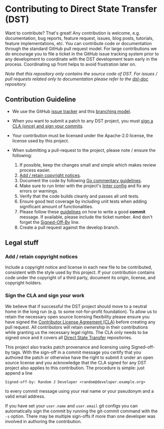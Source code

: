 # Contributing to Direct State Transfer (DST)

Want to contribute? That's great! Any contribution is welcome, e.g.
documentation, bug reports, feature request, issues, blog posts,
tutorials, feature implementations, etc. You can contribute code or
documentation through the standard GitHub pull request model. For large
contributions we do encourage you to file a ticket in the GitHub issue
tracking system prior to any development to coordinate with the DST
development team early in the process. Coordinating up front helps to
avoid frustration later on.

*Note that this repository only contains the source code of DST. For
issues / pull requests related only to documentation please refer to the
[dst-doc](https://github.com/direct-state-transfer/dst-doc) repository.*

## Contribution Guideline

* We use the GitHub [issue
  tracker](https://github.com/direct-state-transfer/dst-go/issues) and
  this [branching
  model](https://nvie.com/posts/a-successful-git-branching-model/).

* When you want to submit a patch to any DST project, you must [sign a
  CLA (once) and sign your commits](#sign-the-cla-and-sign-your-work).

* Your contribution must be licensed under the Apache-2.0 license, the
  license used by this project.

* When submitting a pull-request to the project, please note / ensure
  the following:
    1. If possible, keep the changes small and simple which makes review
       process easier.
    2. [Add / retain copyright notices](#add-retain-copyright-notices).
    3. Document the code by following [Go commentary
       guidelines](https://golang.org/doc/effective_go.html#commentary).
    4. Make sure to run linter with the project's [linter
       config](build/linterConfig.json) and fix any errors or warnings.
    5. Verify that the code builds cleanly and passes all unit tests.
    6. Ensure good test coverage by including unit tests when adding
       significant amount of functionalities.
    7. Please follow these
       [guidelines](https://chris.beams.io/posts/git-commit/) on how to
       write a good **commit** message. If available, please include the
       ticket number. And don't forget the
       [Signed-Off-By](#sign-the-cla-and-sign-your-work) line.
    8. Create a pull request against the develop branch.

## Legal stuff

### Add / retain copyright notices

Include a copyright notice and license in each new file to be
contributed, consistent with the style used by this project. If your
contribution contains code under the copyright of a third party,
document its origin, license, and copyright holders.

### Sign the CLA and sign your work

We believe that if successful the DST project should move to a neutral
home in the long run (e.g. to some not-for-profit foundation). To allow
us to retain the necessary open source licensing flexibility please
ensure you have signed the [Contributor License Agreement
(CLA)](https://cla-assistant.io/direct-state-transfer/dst-go) before
creating any pull request. All contributors will retain ownership in
their contributions while granting us the necessary legal rights. The
CLA only needs to be signed once and it covers all [Direct State
Transfer](https://github.com/direct-state-transfer) repositories.

This project also tracks patch provenance and licensing using
Signed-off-by tags. With the sign-off in a commit message you certify
that you authored the patch or otherwise have the right to submit it
under an open source license and you acknowledge that the CLA signed for
any DST project also applies to this contribution. The procedure is
simple: just append a line

    Signed-off-by: Random J Developer <random@developer.example.org>

to every commit message using your real name or your pseudonym and a valid
email address.

If you have set your `user.name` and `user.email` git configs you can
automatically sign the commit by running the git-commit command with the
`-s` option.  There may be multiple sign-offs if more than one developer
was involved in authoring the contribution.
